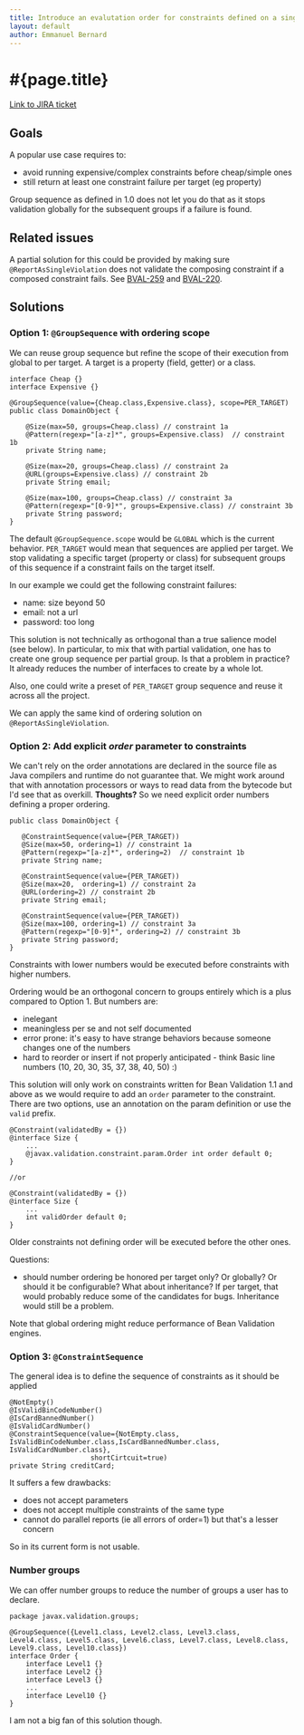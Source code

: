```yaml
---
title: Introduce an evalutation order for constraints defined on a single property
layout: default
author: Emmanuel Bernard
---
```


# #{page.title}

[Link to JIRA ticket](https://hibernate.onjira.com/browse/BVAL-248)

## Goals

A popular use case requires to:

- avoid running expensive/complex constraints before cheap/simple ones
- still return at least one constraint failure per target (eg property)

Group sequence as defined in 1.0 does not let you do that as it stops validation
globally for the subsequent groups if a failure is found.

## Related issues

A partial solution for this could be provided by making sure `@ReportAsSingleViolation` does not 
validate the composing constraint if a composed constraint fails. See [BVAL-259][BVAL-259] and
[BVAL-220][BVAL-220].

[BVAL-259]: https://hibernate.onjira.com/browse/BVAL-259
[BVAL-220]: https://hibernate.onjira.com/browse/BVAL-220

## Solutions

### Option 1: `@GroupSequence` with ordering scope

We can reuse group sequence but refine the scope of their execution from global to per target.
A target is a property (field, getter) or a class.

	interface Cheap {}
	interface Expensive {}

	@GroupSequence(value={Cheap.class,Expensive.class}, scope=PER_TARGET)
	public class DomainObject {

		@Size(max=50, groups=Cheap.class) // constraint 1a
		@Pattern(regexp="[a-z]*", groups=Expensive.class)  // constraint 1b
		private String name;
		
		@Size(max=20, groups=Cheap.class) // constraint 2a
		@URL(groups=Expensive.class) // constraint 2b
		private String email;
		
		@Size(max=100, groups=Cheap.class) // constraint 3a
		@Pattern(regexp="[0-9]*", groups=Expensive.class) // constraint 3b
		private String password;
	}


The default `@GroupSequence.scope` would be `GLOBAL` which is the current behavior. `PER_TARGET` would mean that sequences are
applied per target. We stop validating a specific target (property or class) for subsequent groups 
of this sequence if a constraint fails on the target itself.

In our example we could get the following constraint failures:

- name: size beyond 50
- email: not a url
- password: too long

This solution is not technically as orthogonal than a true salience model (see below).
In particular, to mix that with partial validation, one has to create one group sequence
per partial group. Is that a problem in practice? It already reduces the number of 
interfaces to create by a whole lot.

Also, one could write a preset of `PER_TARGET` group sequence and reuse it across all the project.

We can apply the same kind of ordering solution on `@ReportAsSingleViolation`.

### Option 2: Add explicit _order_ parameter to constraints

We can't rely on the order annotations are declared in the source file as Java compilers and runtime do not
guarantee that. We might work around that with annotation processors or ways to read data from the bytecode 
but I'd see that as overkill. __Thoughts?__ So we need explicit order numbers defining a proper ordering.

	public class DomainObject {

       @ConstraintSequence(value={PER_TARGET))
       @Size(max=50, ordering=1) // constraint 1a
       @Pattern(regexp="[a-z]*", ordering=2)  // constraint 1b
       private String name;

       @ConstraintSequence(value={PER_TARGET))
       @Size(max=20,  ordering=1) // constraint 2a
       @URL(ordering=2) // constraint 2b
       private String email;

       @ConstraintSequence(value={PER_TARGET))
       @Size(max=100, ordering=1) // constraint 3a
       @Pattern(regexp="[0-9]*", ordering=2) // constraint 3b
       private String password;
	}

Constraints with lower numbers would be executed before constraints with higher numbers.

Ordering would be an orthogonal concern to groups entirely which is a plus compared to Option 1.
But numbers are:

- inelegant
- meaningless per se and not self documented 
- error prone: it's easy to have strange behaviors because someone changes one of the numbers
- hard to reorder or insert if not properly anticipated - think Basic line numbers (10, 20, 30, 35, 37, 38, 40, 50) :)

This solution will only work on constraints written for Bean Validation 1.1 and above as we would require
to add an `order` parameter to the constraint. There are two options, use an annotation on the param definition
or use the `valid` prefix.

    @Constraint(validatedBy = {})
    @interface Size {
    	...
    	@javax.validation.constraint.param.Order int order default 0;
    }

    //or

    @Constraint(validatedBy = {})
    @interface Size {
    	...
    	int validOrder default 0;
    }

Older constraints not defining order will be executed before the other ones.

Questions:

- should number ordering be honored per target only? Or globally? Or should it be configurable? 
  What about inheritance? If per target, that would probably reduce some of the candidates for bugs. 
  Inheritance would still be a problem.

Note that global ordering might reduce performance of Bean Validation engines.

### Option 3: `@ConstraintSequence`

The general idea is to define the sequence of constraints as it should be applied

 	@NotEmpty()
	@IsValidBinCodeNumber()
	@IsCardBannedNumber()
	@IsValidCardNumber()
	@ConstraintSequence(value={NotEmpty.class, IsValidBinCodeNumber.class,IsCardBannedNumber.class, IsValidCardNumber.class}, 
		                shortCirtcuit=true)
	private String creditCard;

It suffers a few drawbacks:

- does not accept parameters
- does not accept multiple constraints of the same type
- cannot do parallel reports (ie all errors of order=1) but that's a lesser concern

So in its current form is not usable.


### Number groups

We can offer number groups to reduce the number of groups a user has to declare. 
	
	package javax.validation.groups;

	@GroupSequence({Level1.class, Level2.class, Level3.class, Level4.class, Level5.class, Level6.class, Level7.class, Level8.class, Level9.class, Level10.class})
	interface Order {
	    interface Level1 {}
	    interface Level2 {}
	    interface Level3 {}
	    ...
	    interface Level10 {}
	}


I am not a big fan of this solution though.